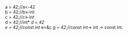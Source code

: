 a = 42;//a<-42  
b = 42;//b<-int  
c = 42;//c<-int  
d = 42;//int* *d = 42  
e = 42;//const int*  e=&c
g = 42;//const int-> int -> const int.  
